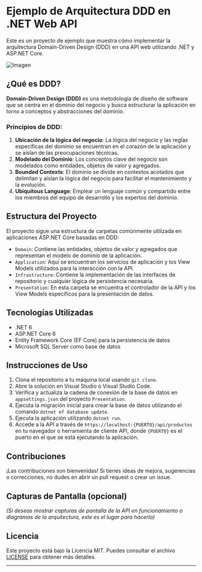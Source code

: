 # Ejemplo de Arquitectura DDD en .NET Web API

Este es un proyecto de ejemplo que muestra cómo implementar la arquitectura Domain-Driven Design (DDD) en una API web utilizando .NET y ASP.NET Core.

![Imagen](https://rjcodeadvance.com/wp-content/uploads/2019/10/image-8.png)

## ¿Qué es DDD?

**Domain-Driven Design (DDD)** es una metodología de diseño de software que se centra en el dominio del negocio y busca estructurar la aplicación en torno a conceptos y abstracciones del dominio.

### Principios de DDD:

1. **Ubicación de la lógica del negocio**: La lógica del negocio y las reglas específicas del dominio se encuentran en el corazón de la aplicación y se aíslan de las preocupaciones técnicas.
2. **Modelado del Dominio**: Los conceptos clave del negocio son modelados como entidades, objetos de valor y agregados.
3. **Bounded Contexts**: El dominio se divide en contextos acotados que delimitan y aíslan la lógica del negocio para facilitar el mantenimiento y la evolución.
4. **Ubiquitous Language**: Emplear un lenguaje común y compartido entre los miembros del equipo de desarrollo y los expertos del dominio.

## Estructura del Proyecto

El proyecto sigue una estructura de carpetas comúnmente utilizada en aplicaciones ASP.NET Core basadas en DDD:

- `Domain`: Contiene las entidades, objetos de valor y agregados que representan el modelo de dominio de la aplicación.
- `Application`: Aquí se encuentran los servicios de aplicación y los View Models utilizados para la interacción con la API.
- `Infrastructure`: Contiene la implementación de las interfaces de repositorio y cualquier lógica de persistencia necesaria.
- `Presentation`: En esta carpeta se encuentra el controlador de la API y los View Models específicos para la presentación de datos.

## Tecnologías Utilizadas

- .NET 6
- ASP.NET Core 6
- Entity Framework Core (EF Core) para la persistencia de datos
- Microsoft SQL Server como base de datos

## Instrucciones de Uso

1. Clona el repositorio a tu máquina local usando `git clone`.
2. Abre la solución en Visual Studio o Visual Studio Code.
3. Verifica y actualiza la cadena de conexión de la base de datos en `appsettings.json` del proyecto `Presentation`.
4. Ejecuta la migración inicial para crear la base de datos utilizando el comando `dotnet ef database update`.
5. Ejecuta la aplicación utilizando `dotnet run`.
6. Accede a la API a través de `https://localhost:{PUERTO}/api/productos` en tu navegador o herramienta de cliente API, donde `{PUERTO}` es el puerto en el que se está ejecutando la aplicación.

## Contribuciones

¡Las contribuciones son bienvenidas! Si tienes ideas de mejora, sugerencias o correcciones, no dudes en abrir un pull request o crear un issue.

## Capturas de Pantalla (opcional)

_(Si deseas mostrar capturas de pantalla de la API en funcionamiento o diagramas de la arquitectura, este es el lugar para hacerlo)_

## Licencia

Este proyecto está bajo la Licencia MIT. Puedes consultar el archivo [LICENSE](./LICENSE) para obtener más detalles.

---
